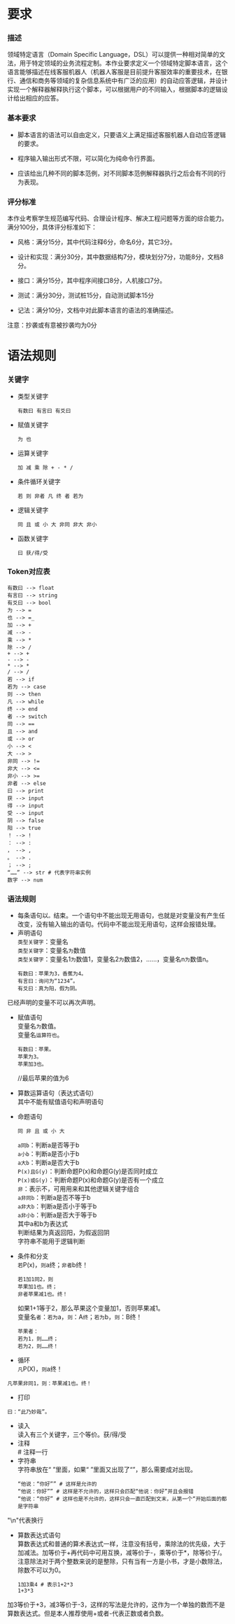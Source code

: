 # 要求
### 描述
领域特定语言（Domain Specific Language，DSL）可以提供一种相对简单的文法，用于特定领域的业务流程定制。本作业要求定义一个领域特定脚本语言，这个语言能够描述在线客服机器人（机器人客服是目前提升客服效率的重要技术，在银行、通信和商务等领域的复杂信息系统中有广泛的应用）的自动应答逻辑，并设计实现一个解释器解释执行这个脚本，可以根据用户的不同输入，根据脚本的逻辑设计给出相应的应答。

### 基本要求
- 脚本语言的语法可以自由定义，只要语义上满足描述客服机器人自动应答逻辑的要求。

- 程序输入输出形式不限，可以简化为纯命令行界面。

- 应该给出几种不同的脚本范例，对不同脚本范例解释器执行之后会有不同的行为表现。
### 评分标准
本作业考察学生规范编写代码、合理设计程序、解决工程问题等方面的综合能力。满分100分，具体评分标准如下：

- 风格：满分15分，其中代码注释6分，命名6分，其它3分。

- 设计和实现：满分30分，其中数据结构7分，模块划分7分，功能8分，文档8分。

- 接口：满分15分，其中程序间接口8分，人机接口7分。

- 测试：满分30分，测试桩15分，自动测试脚本15分

- 记法：满分10分，文档中对此脚本语言的语法的准确描述。

注意：抄袭或有意被抄袭均为0分

# 语法规则
### 关键字
* 类型关键字
    ```
    有数曰 有言曰 有爻曰
    ```
* 赋值关键字
    ```
    为 也
    ```
* 运算关键字
    ```
    加 减 乘 除 + - * /
    ```
* 条件循环关键字
    ```
    若 则 非者 凡 终 者 若为
    ```
* 逻辑关键字
    ```
    同 且 或 小 大 非同 非大 非小
    ```
* 函数关键字
    ```
    曰 获/得/受
    ```
### Token对应表
```TXT
有数曰 --> float
有言曰 --> string
有爻曰 --> bool
为 --> =
也 --> =_
加 --> +
减 --> -
乘 --> *
除 --> /
+ --> +
- --> -
* --> *
/ --> /
若 --> if
若为 --> case
则 --> then
凡 --> while
终 --> end
者 --> switch
同 --> == 
且 --> and
或 --> or
小 --> <
大 --> >
非同 --> != 
非大 --> <=
非小 --> >= 
非者 --> else 
曰 --> print
获 --> input
得 --> input
受 --> input
阴 --> false
阳 --> true
！ --> !
： --> :
， --> ,
。 --> .
； --> ;
“……” --> str # 代表字符串实例
数字 --> num
```
### 语法规则
* 每条语句以`。`结束。一个语句中不能出现无用语句，也就是对变量没有产生任改变，没有输入输出的语句。代码中不能出现无用语句，这样会报错处理。
* 声明语句\
`类型关键字`：变量名\
`类型关键字`：变量名`为`数值\
`类型关键字`：变量名1`为`数值1，变量名2`为`数值2，……，变量名n`为`数值n。
    ```
    有数曰：苹果为3，香蕉为4。
    有言曰：询问为“1234”。
    有爻曰：真为阳，假为阴。
    ```
已经声明的变量不可以再次声明。
* 赋值语句\
变量名`为`数值。\
变量名`运算符也`。
    ```
    有数曰：苹果。
    苹果为3。
    苹果加3也。
    ```
    //最后苹果的值为6
* 算数运算语句（表达式语句）\
其中不能有赋值语句和声明语句

* 命题语句
    ```
    同 非 且 或 小 大
    ```
    `a同b`：判断a是否等于b\
    `a小b`：判断a是否小于b\
    `a大b`：判断a是否大于b\
    `P(x)且G(y)`：判断命题P(x)和命题G(y)是否同时成立\
    `P(x)或G(y)`：判断命题P(x)和命题G(y)是否有一个成立\
    `非`：表示不，可用用来和其他逻辑关键字组合\
    `a非同b`：判断a是否不等于b\
    `a非大b`：判断a是否小于等于b\
    `a非小b`：判断a是否大于等于b\
    其中a和b为表达式\
    判断结果为真返回阳，为假返回阴\
    字符串不能用于逻辑判断

* 条件和分支\
`若`P(x)，`则`a终；`非者`b终！
    ```
    若1加1同2，则
    苹果加1也。终；
    非者苹果减1也。终！
    ```
    如果1+1等于2，那么苹果这个变量加1，否则苹果减1。\
    变量名`者`：`若为`a，`则`：A`终`；`若为`b，`则`：B终！
    ```
    苹果者：
    若为1，则……终；
    若为2，则……终！
    ```
* 循环\
`凡`P(X)，`则`a终！
```
凡苹果非同1，则：苹果减1也。终！
```
* 打印
```
曰：“此乃妙哉”。
```
* 读入\
读入有三个关键字，三个等价。获/得/受
* 注释\
\# 注释一行
* 字符串\
字符串放在“ ”里面，如果“ ”里面又出现了“”，那么需要成对出现。
    ```
    “他说：“你好”” # 这样是允许的
    “他说：你好”” # 这样是不允许的，这样只会匹配“他说：你好”并且会报错
    “他说：“你好” # 这样也是不允许的，这样只会一直匹配到文末，从第一个“开始后面的都是字符串
    ```
"\n"代表换行
* 算数表达式语句\
算数表达式和普通的算术表达式一样，注意没有括号，乘除法的优先级，大于加减法。加等价于+再代码中可用互换，减等价于-，乘等价于*，除等价于/。注意除法对于两个整数来说的是整除，只有当有一方是小书，才是小数除法，除数不可以为0。
    ``` 
    1加3乘4 # 表示1+2*3
    1+3*3
    ```
加3等价于+3，减3等价于-3，这样的写法是允许的，这作为一个单独的数而不是算数表达式。但是本人推荐使用+或者-代表正数或者负数。
